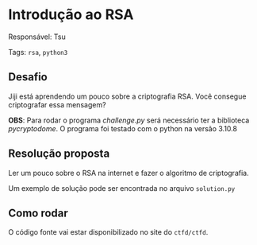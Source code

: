 # Introdução ao RSA

Responsável: Tsu

Tags: `rsa`, `python3`

## Desafio

Jiji está aprendendo um pouco sobre a criptografia RSA. Você consegue criptografar essa mensagem?

**OBS**: Para rodar o programa *challenge.py* será necessário ter a biblioteca *pycryptodome*. O programa foi testado com o python na versão 3.10.8

## Resolução proposta

Ler um pouco sobre o RSA na internet e fazer o algoritmo de criptografia.

Um exemplo de solução pode ser encontrada no arquivo `solution.py`

## Como rodar

O código fonte vai estar disponibilizado no site do `ctfd/ctfd`.
